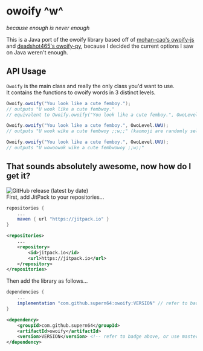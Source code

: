 # owoify ^w^
*because enough is never enough*  

This is a Java port of the owoify library based off of [mohan-cao's owoify-js](https://github.com/mohan-cao/owoify-js) and [deadshot465's owoify-py](https://raw.githubusercontent.com/deadshot465/owoify-py), because I decided the current options I saw on Java weren't enough.  

## API Usage
`Owoify` is the main class and really the only class you'd want to use.  
It contains the functions to owoify words in 3 distinct levels.
```java
Owoify.owoify("You look like a cute femboy.");
// outputs "U wook like a cute fembwoy."
// equivalent to Owoify.owoify("You look like a cute femboy.", OwoLevel.OWO);

Owoify.owoify("You look like a cute femboy.", OwoLevel.UWU);
// outputs "U wook wike a cute fembwoy ;;w;;" (kaomoji are randomly selected)

Owoify.owoify("You look like a cute femboy.", OwoLevel.UVU);
// outputs "U wowoowok wike a cute fembwowoy ;;w;;"
```

## That sounds absolutely awesome, now how do I get it?
![GitHub release (latest by date)](https://img.shields.io/github/v/release/supern64/owoify)  
First, add JitPack to your repositories...  
```groovy
repositories {
    ...
    maven { url "https://jitpack.io" }
}
```
```xml
<repositories>
    ...
    <repository>
        <id>jitpack.io</id>
        <url>https://jitpack.io</url>
    </repository>
</repositories>
```
Then add the library as follows...  
```groovy
dependencies {
    ...
    implementation "com.github.supern64:owoify:VERSION" // refer to badge above, or use master-SNAPSHOT
}
```
```xml
<dependency>
    <groupId>com.github.supern64</groupId>
    <artifactId>owoify</artifactId>
    <version>VERSION</version> <!-- refer to badge above, or use master-SNAPSHOT -->
</dependency>
```